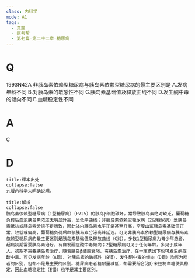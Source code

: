 ```yaml
---
class: 内科学
mode: A1
tags:
  - 真题
  - 医考帮
  - 第七篇-第二十二章-糖尿病
---
```


# Q
1993N42A 非胰岛素依赖型糖尿病与胰岛素依赖型糖尿病的最主要区别是
A.发病年龄不同
B.对胰岛素的敏感性不同
C.胰岛素基础值及释放曲线不同
D.发生酮中毒的倾向不同
E.血糖稳定性不同

# A
C
# D
```ad-note
title:课本出处
collapse:false
九版内科学未明确说明。
```

```ad-summary
title:解析
collapse:false
胰岛素依赖型糖尿病（1型糖尿病）（P725）的胰岛β细胞破坏，常导致胰岛素绝对缺乏，葡萄糖负荷后血浆胰岛素浓度无明显升高，呈低平曲线；非胰岛素依赖型糖尿病（2型糖尿病）是胰岛素抵抗或胰岛素分泌不足所致，因此体内胰岛素水平正常甚至升高，空腹血浆胰岛素基础值正常、较低或偏高，葡萄糖负荷后血浆胰岛素分泌高峰延迟。可见非胰岛素依赖型糖尿病与胰岛素依赖型糖尿病的最主要区别是胰岛素基础值及释放曲线（C对）。多数1型糖尿病为青少年患者，起病初期需要胰岛素治疗，有自发酮症酸中毒倾向；2型糖尿病可见于任何年龄，多见于成年人，初期不需要胰岛素治疗，随着胰岛β细胞衰竭，需胰岛素治疗，在一定诱因下也可发生酮症酸中毒。可见发病年龄（A错）、对胰岛素的敏感性（B错）、发生酮中毒的倾向（D错）均可为两者的区别，但都不是最主要的区别。糖尿病患者糖耐量减低，都需要综合治疗来控制血糖使其稳定，因此血糖稳定性（E错）也不是其主要区别。
```

